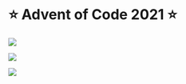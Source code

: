# ⭐️ Advent of Code 2021 ⭐️

![](https://img.shields.io/badge/day%20📅-9-blue)
  
![](https://img.shields.io/badge/stars%20⭐-16-yellow)
  
![](https://img.shields.io/badge/days%20completed-7-red)
